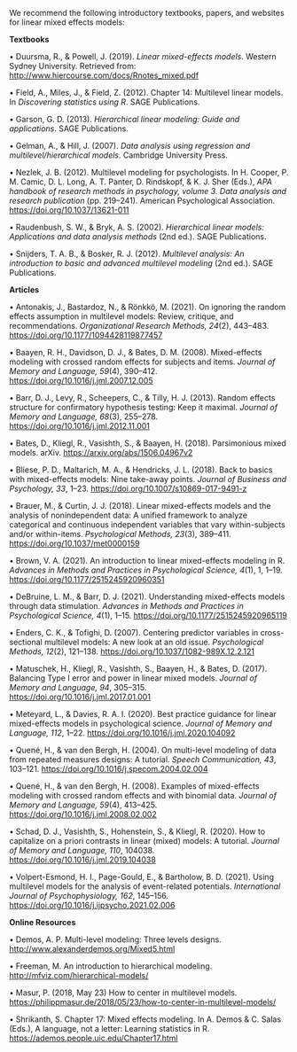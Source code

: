 We recommend the following introductory textbooks, papers, and websites for linear mixed effects models:


**Textbooks**

•	Duursma, R., & Powell, J. (2019). _Linear mixed-effects models_. Western Sydney University. Retrieved from: http://www.hiercourse.com/docs/Rnotes_mixed.pdf

•	Field, A., Miles, J., & Field, Z. (2012). Chapter 14: Multilevel linear models. In _Discovering statistics using R_. SAGE Publications.

•	Garson, G. D. (2013). _Hierarchical linear modeling: Guide and applications_. SAGE Publications.

•	Gelman, A., & Hill, J. (2007). _Data analysis using regression and multilevel/hierarchical models_. Cambridge University Press.

•	Nezlek, J. B. (2012). Multilevel modeling for psychologists. In H. Cooper, P. M. Camic, D. L. Long, A. T. Panter, D. Rindskopf, & K. J. Sher (Eds.), _APA handbook of research methods in psychology, volume 3. Data analysis and research publication_ (pp. 219–241). American Psychological Association. https://doi.org/10.1037/13621-011

•	Raudenbush, S. W., & Bryk, A. S. (2002). _Hierarchical linear models: Applications and data analysis methods_ (2nd ed.). SAGE Publications.

•	Snijders, T. A. B., & Bosker, R. J. (2012). _Multilevel analysis: An introduction to basic and advanced multilevel modeling_ (2nd ed.). SAGE Publications.


**Articles**

•	Antonakis, J., Bastardoz, N., & Rönkkö, M. (2021). On ignoring the random effects assumption in multilevel models: Review, critique, and recommendations. _Organizational Research Methods, 24_(2), 443–483. https://doi.org/10.1177/1094428119877457

•	Baayen, R. H., Davidson, D. J., & Bates, D. M. (2008). Mixed-effects modeling with crossed random effects for subjects and items. _Journal of Memory and Language, 59_(4), 390–412. https://doi.org/10.1016/j.jml.2007.12.005

•	Barr, D. J., Levy, R., Scheepers, C., & Tilly, H. J. (2013). Random effects structure for confirmatory hypothesis testing: Keep it maximal. _Journal of Memory and Language, 68_(3), 255–278. https://doi.org/10.1016/j.jml.2012.11.001

•	Bates, D., Kliegl, R., Vasishth, S., & Baayen, H. (2018). Parsimonious mixed models. arXiv. https://arxiv.org/abs/1506.04967v2

•	Bliese, P. D., Maltarich, M. A., & Hendricks, J. L. (2018). Back to basics with mixed-effects models: Nine take-away points. _Journal of Business and Psychology, 33_, 1–23. https://doi.org/10.1007/s10869-017-9491-z

•	Brauer, M., & Curtin, J. J. (2018). Linear mixed-effects models and the analysis of nonindependent data: A unified framework to analyze categorical and continuous independent variables that vary within-subjects and/or within-items. _Psychological Methods, 23_(3), 389–411. https://doi.org/10.1037/met0000159

•	Brown, V. A. (2021). An introduction to linear mixed-effects modeling in R. _Advances in Methods and Practices in Psychological Science, 4_(1), 1, 1–19. https://doi.org/10.1177/2515245920960351 

•	DeBruine, L. M., & Barr, D. J. (2021). Understanding mixed-effects models through data stimulation. _Advances in Methods and Practices in Psychological Science, 4_(1), 1–15. https://doi.org/10.1177/2515245920965119

•	Enders, C. K., & Tofighi, D. (2007). Centering predictor variables in cross-sectional multilevel models: A new look at an old issue. _Psychological Methods, 12_(2), 121–138. https://doi.org/10.1037/1082-989X.12.2.121

•	Matuschek, H., Kliegl, R., Vasishth, S., Baayen, H., & Bates, D. (2017). Balancing Type I error
and power in linear mixed models. _Journal of Memory and Language, 94_, 305–315. https://doi.org/10.1016/j.jml.2017.01.001

•	Meteyard, L., & Davies, R. A. I. (2020). Best practice guidance for linear mixed-effects models in psychological science. _Journal of Memory and Language, 112_, 1–22. https://doi.org/10.1016/j.jml.2020.104092

•	Quené, H., & van den Bergh, H. (2004). On multi-level modeling of data from repeated measures designs: A tutorial. _Speech Communication, 43_, 103–121. https://doi.org/10.1016/j.specom.2004.02.004

•	Quené, H., & van den Bergh, H. (2008). Examples of mixed-effects modeling with crossed random effects and with binomial data. _Journal of Memory and Language, 59_(4), 413–425. https://doi.org/10.1016/j.jml.2008.02.002

•	Schad, D. J., Vasishth, S., Hohenstein, S., & Kliegl, R. (2020). How to capitalize on a priori contrasts in linear (mixed) models: A tutorial. _Journal of Memory and Language, 110_, 104038. https://doi.org/10.1016/j.jml.2019.104038

•	Volpert-Esmond, H. I., Page-Gould, E., & Bartholow, B. D. (2021). Using multilevel models for the analysis of event-related potentials. _International Journal of Psychophysiology, 162_, 145–156. https://doi.org/10.1016/j.ijpsycho.2021.02.006


**Online Resources**

•	Demos, A. P. Multi-level modeling: Three levels designs. http://www.alexanderdemos.org/Mixed5.html

•	Freeman, M. An introduction to hierarchical modeling. http://mfviz.com/hierarchical-models/

•	Masur, P. (2018, May 23) How to center in multilevel models. https://philippmasur.de/2018/05/23/how-to-center-in-multilevel-models/

•	Shrikanth, S. Chapter 17: Mixed effects modeling. In A. Demos & C. Salas (Eds.), A language, not a letter: Learning statistics in R. https://ademos.people.uic.edu/Chapter17.html
